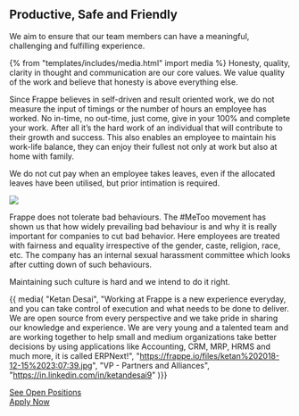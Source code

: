 <!-- base_template: frappe_io/www/careers/careers_base.html -->

<section class='section-padding text-center'>
	<h1>Productive, Safe and Friendly</h1>
	<p class="lead">We aim to ensure that our team members can have a meaningful, challenging and fulfilling experience.</p>
</section>

{% from "templates/includes/media.html" import media %}
Honesty, quality, clarity in thought and communication are our core values. We value quality of the work and believe that honesty is above everything else.

Since Frappe believes in self-driven and result oriented work, we do not measure the input of timings or the number of hours an employee has worked. No in-time, no out-time, just come, give in your 100%  and complete your work. After all it’s the hard work of an individual that will contribute to their growth and success. This also enables an employee to maintain his work-life balance, they can enjoy their fullest not only at work but also at home with family.

We do not cut pay when an employee takes leaves, even if the allocated leaves have been utilised, but prior intimation is required.

<img src='/assets/frappe_io/images/team-pics/team-3.png'>

Frappe does not tolerate bad behaviours. The #MeToo movement has shown us that how widely prevailing bad behaviour is and why it is really important for companies to cut bad behavior. Here employees are treated with fairness and equality irrespective of the gender, caste, religion, race, etc. The company has an internal sexual harassment committee which looks after cutting down of such behaviours.

Maintaining such culture is hard and we intend to do it right.

{{ media(
	"Ketan Desai",
	"Working at Frappe is a new experience everyday, and you can take control of execution and  what needs to be done to deliver. We are open source from every perspective and we take pride in sharing our knowledge and experience. We are very young and a talented team and are working together to help small and medium organizations take better decisions by using applications like Accounting, CRM, MRP, HRMS and much more, it is called ERPNext!",
	"https://frappe.io/files/ketan%202018-12-15%2023:07:39.jpg",
	"VP - Partners and Alliances",
	"https://in.linkedin.com/in/ketandesai9"
)}}


<div class='text-center mt-5 mb-3'>
	<a href="/careers/apply" class="btn btn-dark">See Open Positions</a>
</div>

<div class='text-center'>
	<a href="/join-us">Apply Now</a>
</div>

